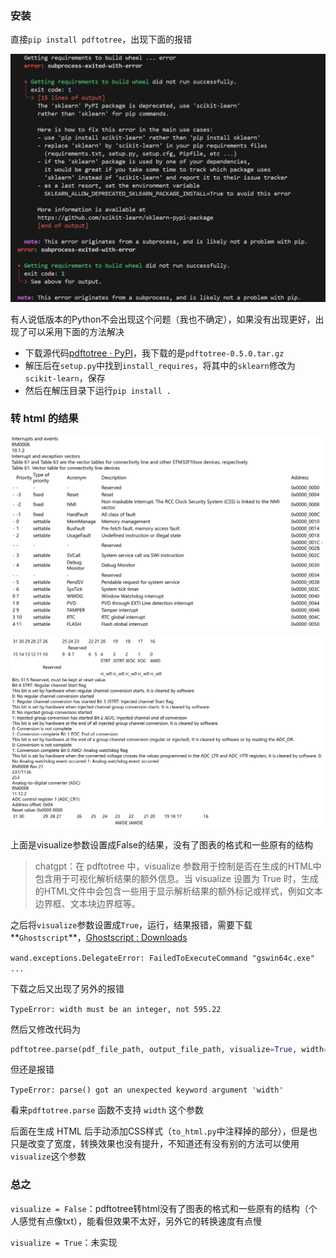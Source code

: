 ### 安装

直接`pip install pdftotree`，出现下面的报错

![alt text](../imgs/pdftotree_html_error.png)

有人说低版本的Python不会出现这个问题（我也不确定），如果没有出现更好，出现了可以采用下面的方法解决

- 下载源代码[pdftotree · PyPI](https://pypi.org/project/pdftotree/#files)，我下载的是`pdftotree-0.5.0.tar.gz` 
- 解压后在`setup.py`中找到`install_requires`，将其中的`sklearn`修改为`scikit-learn`，保存
- 然后在解压目录下运行`pip install .`

### 转 html 的结果

![alt text](../imgs/pdftotree_html_1.png)

![alt text](../imgs/pdftotree_html_2.png)

上面是visualize参数设置成False的结果，没有了图表的格式和一些原有的结构

> chatgpt：在 pdftotree 中，visualize 参数用于控制是否在生成的HTML中包含用于可视化解析结果的额外信息。当 visualize 设置为 True 时，生成的HTML文件中会包含一些用于显示解析结果的额外标记或样式，例如文本边界框、文本块边界框等。

之后将`visualize`参数设置成`True`，运行，结果报错，需要下载**`Ghostscript`**，[Ghostscript : Downloads](https://ghostscript.com/releases/gsdnld.html)

`wand.exceptions.DelegateError: FailedToExecuteCommand "gswin64c.exe" ...`

下载之后又出现了另外的报错

`TypeError: width must be an integer, not 595.22`

然后又修改代码为

```python
pdftotree.parse(pdf_file_path, output_file_path, visualize=True, width=600)
```

但还是报错

`TypeError: parse() got an unexpected keyword argument 'width'`

看来`pdftotree.parse` 函数不支持 `width` 这个参数

后面在生成 HTML 后手动添加CSS样式（`to_html.py`中注释掉的部分），但是也只是改变了宽度，转换效果也没有提升，不知道还有没有别的方法可以使用`visualize`这个参数

### 总之

`visualize = False`：pdftotree转html没有了图表的格式和一些原有的结构（个人感觉有点像txt），能看但效果不太好，另外它的转换速度有点慢

`visualize = True`：未实现
